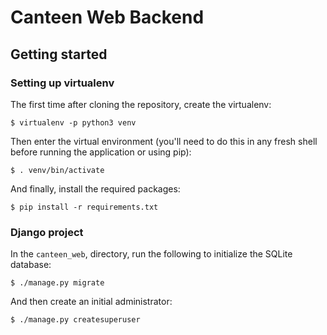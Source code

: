 Canteen Web Backend
===================

Getting started
---------------

### Setting up virtualenv

The first time after cloning the repository, create the virtualenv:

    $ virtualenv -p python3 venv

Then enter the virtual environment (you'll need to do this in any fresh
shell before running the application or using pip):

    $ . venv/bin/activate

And finally, install the required packages:

    $ pip install -r requirements.txt

### Django project

In the `canteen_web`, directory, run the following to initialize the
SQLite database:

    $ ./manage.py migrate

And then create an initial administrator:

    $ ./manage.py createsuperuser
